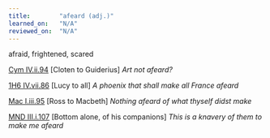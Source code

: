 ```yaml
---
title:        "afeard (adj.)"
learned_on:   "N/A"
reviewed_on:  "N/A"
---
```


afraid, frightened, scared

[Cym IV.ii.94](https://www.shakespeareswords.com/Public/Play.aspx?Act=4&Scene=2&WorkId=7#139609) \[Cloten to Guiderius\] *Art not afeard?*

[1H6 IV.vii.86](https://www.shakespeareswords.com/Public/Play.aspx?Act=4&Scene=7&WorkId=25#203738) \[Lucy to all\] *A phoenix that shall make all France afeard*

[Mac I.iii.95](https://www.shakespeareswords.com/Public/Play.aspx?Act=1&Scene=3&WorkId=13#159504) \[Ross to Macbeth\] *Nothing afeard of what thyself didst make*

[MND III.i.107](https://www.shakespeareswords.com/Public/Play.aspx?Act=3&Scene=1&WorkId=4#126569) \[Bottom alone, of his companions\] *This is a knavery of them to make me afeard*

